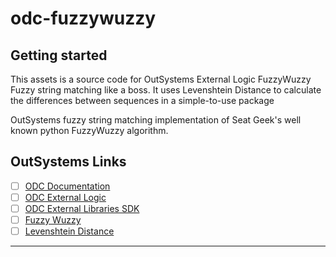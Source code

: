 # odc-fuzzywuzzy


## Getting started

This assets is a source code for OutSystems External Logic FuzzyWuzzy 
Fuzzy string matching like a boss. It uses Levenshtein Distance to calculate the differences between sequences in a simple-to-use package

OutSystems fuzzy string matching implementation of Seat Geek's well known python FuzzyWuzzy algorithm.


## OutSystems Links

- [ ] [ODC Documentation](https://success.outsystems.com/documentation/outsystems_developer_cloud/)
- [ ] [ODC External Logic](https://success.outsystems.com/documentation/outsystems_developer_cloud/building_apps/extend_your_apps_with_external_logic/)
- [ ] [ODC External Libraries SDK](https://success.outsystems.com/documentation/outsystems_developer_cloud/building_apps/extend_your_apps_with_external_logic/external_libraries_sdk_readme/)
- [ ] [Fuzzy Wuzzy](https://github.com/seatgeek/fuzzywuzzy)
- [ ] [Levenshtein Distance](https://en.wikipedia.org/wiki/Levenshtein_distance)
***